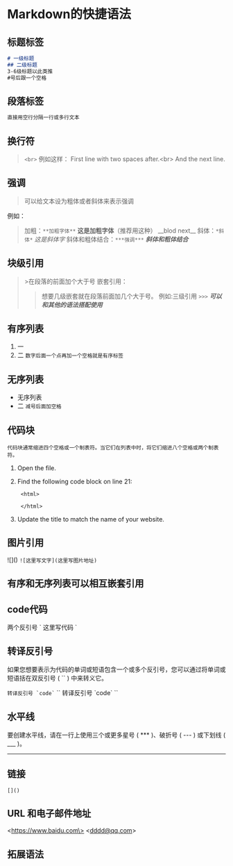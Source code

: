 # Markdown的快捷语法

## 标题标签
```markdown
# 一级标题
## 二级标题
3-6级标题以此类推
#号后跟一个空格
```

## 段落标签
```markdown
直接用空行分隔一行或多行文本
```

## 换行符 
>`<br>`
>例如这样：
 First line  with two spaces after.\<br>
 And the next line.

## 强调
>可以给文本设为粗体或者斜体来表示强调

例如：
>加粗：`**加粗字体**` **这是加粗字体**（推荐用这种）
\_\_blod next__
斜体：`*斜体*` *这是斜体字*
斜体和粗体结合：`***强调***` ***斜体和粗体结合***

## 块级引用
> \>在段落的前面加个大于号
嵌套引用：
>>想要几级嵌套就在段落前面加几个大于号。
例如:三级引用   `>>>`
***可以和其他的语法搭配使用***

## 有序列表
1. 一
2. 二
`数字后面一个点再加一个空格就是有序标签`
## 无序列表
- 无序列表
- 二
  `减号后面加空格`

## 代码块
    代码块通常缩进四个空格或一个制表符。当它们在列表中时，将它们缩进八个空格或两个制表符。
1. Open the file.
2. Find the following code block on line 21:
      
        <html>

        </html>

3. Update the title to match the name of your website.
   
## 图片引用
\!\[]()
`![这里写文字](这里写图片地址)`

## 有序和无序列表可以相互嵌套引用

## code代码
两个反引号 \` 这里写代码 \`

## 转译反引号
如果您想要表示为代码的单词或短语包含一个或多个反引号，您可以通过将单词或短语括在双反引号 ( `` ) 中来转义它。

`` 转译反引号 `code` ``
\`\` 转译反引号 \`code` ``

## 水平线
要创建水平线，请在一行上使用三个或更多星号 ( *** )、破折号 ( --- ) 或下划线 ( ___ )。

---

## 链接
`[]()`

## URL 和电子邮件地址
\<https://www.baidu.com\>
\<dddd@qq.com>

## 拓展语法